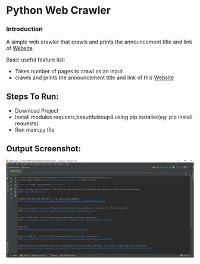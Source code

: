 # Python Web Crawler
### Introduction
A simple web crawler that crawls and prints the announcement title and link of [Website](http://www.spit.ac.in/news-events/)

Basic useful feature list:

 * Takes number of pages to crawl as an input
 * crawls and prints the announcement title and link of this [Website](http://www.spit.ac.in/news-events/)


## Steps To Run:

 * Download Project
 * Install modules requests,beautifulsoup4 using pip installer(eg: pip install requests)
 * Run main.py file
 
## Output Screenshot:
![Output](Screenshots/PythonWebCrawler.png)
